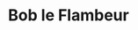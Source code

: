 ---
title: "Bob le Flambeur"
year: 1956
rating: 4
stars: "★★★★"
rewatched: false
permalink: "bob-le-flambeur"
watched_on: 2021-12-31
---